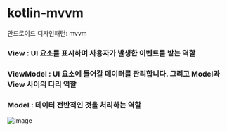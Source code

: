 # kotlin-mvvm
안드로이드 디자인패턴: mvvm

### View : UI 요소를 표시하며 사용자가 발생한 이벤트를 받는 역할  
### ViewModel : UI 요소에 들어갈 데이터를 관리합니다. 그리고 Model과 View 사이의 다리 역할  
### Model : 데이터 전반적인 것을 처리하는 역할  

![image](https://user-images.githubusercontent.com/14201479/156711399-b38e9f5c-10f9-49fe-b979-75cd5cb78989.png)

